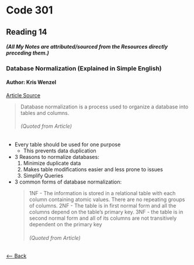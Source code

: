 # Code 301
## Reading 14
##### (All My Notes are attributed/sourced from the Resources directly preceding them.)


### Database Normalization (Explained in Simple English)
#### Author:  Kris Wenzel
[Article Source](https://www.essentialsql.com/get-ready-to-learn-sql-database-normalization-explained-in-simple-english/)
> Database normalization is a process used to organize a database into tables and columns.
> ###### (Quoted from Article)
* Every table should be used for one purpose
  * This prevents data duplication
* 3 Reasons to normalize databases:
  1. Minimize duplicate data
  1. Makes table modifications easier and less prone to issues
  1. Simplify Queries
* 3 common forms of database normalization:
  > 1NF - The information is stored in a relational table with each column containing atomic values. There are no repeating groups of columns.
  > 2NF - The table is in first normal form and all the columns depend on the table’s primary key.
  > 3NF - the table is in second normal form and all of its columns are not transitively dependent on the primary key
  > ###### (Quoted from Article)






[<-- Back](../README.md)
